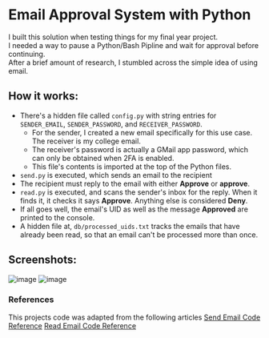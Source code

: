 # Email Approval System with Python
I built this solution when testing things for my final year project.\
I needed a way to pause a Python/Bash Pipline and wait for approval before continuing.\
After a brief amount of research, I stumbled across the simple idea of using email.

## How it works:
- There's a hidden file called `config.py` with string entries for `SENDER_EMAIL`, `SENDER_PASSWORD`, and `RECEIVER_PASSWORD`.
    - For the sender, I created a new email specifically for this use case. The receiver is my college email.
    - The receiver's password is actually a GMail app password, which can only be obtained when 2FA is enabled.
    - This file's contents is imported at the top of the Python files.
- `send.py` is executed, which sends an email to the recipient
- The recipient must reply to the email with either **Approve** or **approve**.
- `read.py` is executed, and scans the sender's inbox for the reply. When it finds it, it checks it says **Approve**. Anything else is considered **Deny**.
- If all goes well, the email's UID as well as the message **Approved** are printed to the console.
- A hidden file at, `db/processed_uids.txt` tracks the emails that have already been read, so that an email can't be processed more than once.

## Screenshots:
![image](https://github.com/jackjduggan/email-approval-system/assets/74904632/d36dbd1b-19c1-41a7-b961-484bc12e1af9)
![image](https://github.com/jackjduggan/email-approval-system/assets/74904632/4dce1eb3-50c1-41db-bc56-cc75265bae81)

### References
This projects code was adapted from the following articles
[Send Email Code Reference](https://medium.com/@thakuravnish2313/sending-emails-with-python-using-the-smtplib-library-e5db3a8ce69a)
[Read Email Code Reference](https://alluaravind1313.medium.com/email-reading-using-python-imaplib-2d50912c119)
